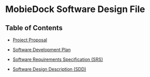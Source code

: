 # MobieDock Software Design File

## Table of Contents

* [Project Proposal](https://github.com/itsEmShoji/solar-scooter-project/blob/master/Documents/ProjectProposal.md)

* [Software Development Plan](https://github.com/itsEmShoji/solar-scooter-project/blob/master/Documents/SoftwareDevelopmentPlan.md)

* [Software Requirements Specification (SRS)](https://github.com/itsEmShoji/solar-scooter-project/blob/master/Documents/RequirementsSpecification.md)

* [Software Design Description (SDD)](https://github.com/itsEmShoji/solar-scooter-project/blob/master/Documents/SoftwareDesignDescription.md)
